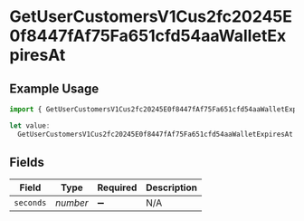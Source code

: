 # GetUserCustomersV1Cus2fc20245E0f8447fAf75Fa651cfd54aaWalletExpiresAt

## Example Usage

```typescript
import { GetUserCustomersV1Cus2fc20245E0f8447fAf75Fa651cfd54aaWalletExpiresAt } from "@dhaba/safepay-ts/models/operations";

let value:
  GetUserCustomersV1Cus2fc20245E0f8447fAf75Fa651cfd54aaWalletExpiresAt = {};
```

## Fields

| Field              | Type               | Required           | Description        |
| ------------------ | ------------------ | ------------------ | ------------------ |
| `seconds`          | *number*           | :heavy_minus_sign: | N/A                |